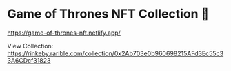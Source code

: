 # Game of Thrones NFT Collection 👋

https://game-of-thrones-nft.netlify.app/

View Collection: https://rinkeby.rarible.com/collection/0x2Ab703e0b960698215AFd3Ec55c33A6CDcf31823
